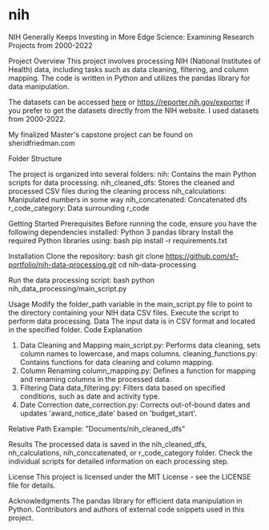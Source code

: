 # nih
NIH Generally Keeps Investing in More Edge Science: Examining Research Projects from 2000-2022

Project Overview
This project involves processing NIH (National Institutes of Health) data, including tasks such as data cleaning, filtering, and column mapping. The code is written in Python and utilizes the pandas library for data manipulation.

The datasets can be accessed [here](https://drive.google.com/drive/folders/1KGfCPYt3XTgRcJSDBMzEOTzMoMnu1pOS?usp=drive_link)
or https://reporter.nih.gov/exporter if you prefer to get the datasets directly from the NIH website. I used datasets from 2000-2022.

My finalized Master's capstone project can be found on sheridfriedman.com

Folder Structure

The project is organized into several folders:
nih: Contains the main Python scripts for data processing.
nih_cleaned_dfs: Stores the cleaned and processed CSV files during the cleaning process
nih_calculations: Manipulated numbers in some way
nih_concatenated: Concatenated dfs
r_code_category: Data surrounding r_code

Getting Started
Prerequisites
Before running the code, ensure you have the following dependencies installed:
Python 3
pandas library
Install the required Python libraries using:
bash
pip install -r requirements.txt

Installation
Clone the repository:
bash
git clone https://github.com/sf-portfolio/nih-data-processing.git
cd nih-data-processing

Run the data processing script:
bash
python nih_data_processing/main_script.py

Usage
Modify the folder_path variable in the main_script.py file to point to the directory containing your NIH data CSV files.
Execute the script to perform data processing.
Data
The input data is in CSV format and located in the specified folder. 
Code Explanation
1. Data Cleaning and Mapping
main_script.py: Performs data cleaning, sets column names to lowercase, and maps columns.
cleaning_functions.py: Contains functions for data cleaning and column mapping.
2. Column Renaming
column_mapping.py: Defines a function for mapping and renaming columns in the processed data.
3. Filtering Data
data_filtering.py: Filters data based on specified conditions, such as date and activity type.
4. Date Correction
date_correction.py: Corrects out-of-bound dates and updates 'award_notice_date' based on 'budget_start'.

Relative Path
Example: "Documents/nih_cleaned_dfs"

Results
The processed data is saved in the nih_cleaned_dfs, nh_calculations, nih_conccatenated, or r_code_category  folder. Check the individual scripts for detailed information on each processing step.

License
This project is licensed under the MIT License - see the LICENSE file for details.

Acknowledgments
The pandas library for efficient data manipulation in Python.
Contributors and authors of external code snippets used in this project.

